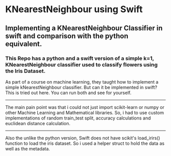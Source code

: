 # KNearestNeighbour using Swift
## Implementing a KNearestNeighbour Classifier in swift and comparison with the python equivalent.
### This Repo has a python and a swift version of a simple k=1, KNearestNeighbour classifier used to classify flowers using the Iris Dataset.

As part of a course on machine learning, they taught how to implement a simple kNearestNeighbour classifier. But can it be implemented in swift? This is tried out here. You can run both and see for yourself.
- - -
The main pain point was that i could not just import scikit-learn or numpy or other Machine Learning and Mathematical libraries. So, i had to use custom implementations of random train_test split, accuracy calculations and euclidean distance calculation.
- - - 
Also the unlike the python version, Swift does not have scikit's load_irirs() function to load the iris dataset. So i used a helper struct to hold the data as well as the metadata. 
